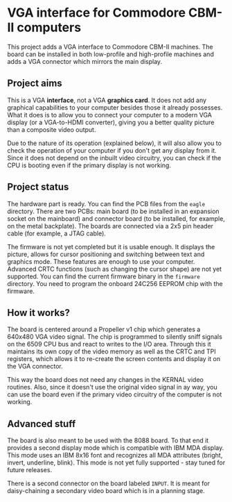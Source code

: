 # VGA interface for Commodore CBM-II computers

This project adds a VGA interface to Commodore CBM-II machines. The board can be installed in both low-profile and high-profile machines and adds a VGA connector which mirrors the main display.

## Project aims

This is a VGA **interface**, not a VGA **graphics card**. It does not add any graphical capabilities to your computer besides those it already possesses. What it does is to allow you to connect your computer to a modern VGA display (or a VGA-to-HDMI converter), giving you a better quality picture than a composite video output.

Due to the nature of its operation (explained below), it will also allow you to check the operation of your computer if you don't get any display from it. Since it does not depend on the inbuilt video circuitry, you can check if the CPU is booting even if the primary display is not working.

## Project status

The hardware part is ready. You can find the PCB files from the `eagle` directory. There are two PCBs: main board (to be installed in an expansion socket on the mainboard) and connector board (to be installed, for example, on the metal backplate). The boards are connected via a 2x5 pin header cable (for example, a JTAG cable).

The firmware is not yet completed but it is usable enough. It displays the picture, allows for cursor positioning and switching between text and graphics mode. These features are enough to use your computer. Advanced CRTC functions (such as changing the cursor shape) are not yet supported. You can find the current firmware binary in the `firmware` directory. You need to program the onboard 24C256 EEPROM chip with the firmware.

## How it works?

The board is centered around a Propeller v1 chip which generates a 640x480 VGA video signal. The chip is programmed to silently sniff signals on the 6509 CPU bus and react to writes to the I/O area. Through this it maintains its own copy of the video memory as well as the CRTC and TPI registers, which allows it to re-create the screen contents and display it on the VGA connector.

This way the board does not need any changes in the KERNAL video routines. Also, since it doesn't use the original video signal in ay way, you can use the board even if the primary video circuitry of the computer is not working.

## Advanced stuff

The board is also meant to be used with the 8088 board. To that end it provides a second display mode which is compatible with IBM MDA display. This mode uses an IBM 8x16 font and recognizes all MDA attributes (bright, invert, underline, blink). This mode is not yet fully supported - stay tuned for future releases.

There is a second connector on the board labeled `INPUT`. It is meant for daisy-chaining a secondary video board which is in a planning stage.
